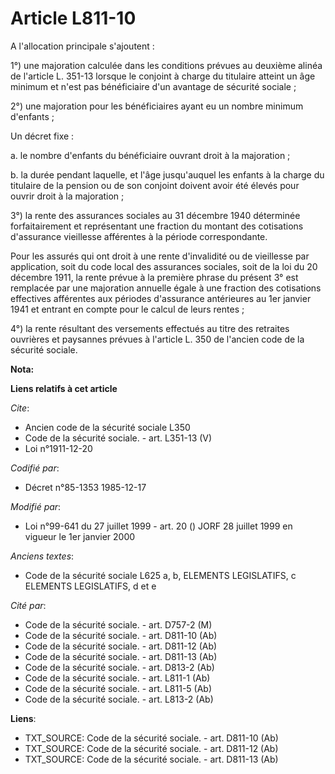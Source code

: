 # Article L811-10

A l'allocation principale s'ajoutent : 

1°) une majoration calculée dans les conditions prévues au deuxième alinéa de l'article L. 351-13 lorsque le conjoint à
charge du titulaire atteint un âge minimum et n'est pas bénéficiaire d'un avantage de sécurité sociale ; 

2°) une majoration pour les bénéficiaires ayant eu un nombre minimum d'enfants ;

Un décret fixe : 

a. le nombre d'enfants du bénéficiaire ouvrant droit à la majoration ; 

b. la durée pendant laquelle, et l'âge jusqu'auquel les enfants à la charge du titulaire de la pension ou de son conjoint
doivent avoir été élevés pour ouvrir droit à la majoration ;

3°) la rente des assurances sociales au 31 décembre 1940 déterminée forfaitairement et représentant une fraction du montant
des cotisations d'assurance vieillesse afférentes à la période correspondante. 

Pour les assurés qui ont droit à une rente d'invalidité ou de vieillesse par application, soit du code local des assurances
sociales, soit de la loi du 20 décembre 1911, la rente prévue à la première phrase du présent 3° est remplacée par une
majoration annuelle égale à une fraction des cotisations effectives afférentes aux périodes d'assurance antérieures au 1er
janvier 1941 et entrant en compte pour le calcul de leurs rentes ; 

4°) la rente résultant des versements effectués au titre des retraites ouvrières et paysannes prévues à l'article L. 350 de
l'ancien code de la sécurité sociale.

**Nota:**



**Liens relatifs à cet article**

_Cite_:

  - Ancien code de la sécurité sociale L350
  - Code de la sécurité sociale. - art. L351-13 (V)
  - Loi n°1911-12-20

_Codifié par_:

  - Décret n°85-1353 1985-12-17

_Modifié par_:

  - Loi n°99-641 du 27 juillet 1999 - art. 20 () JORF 28 juillet 1999 en vigueur le 1er janvier 2000

_Anciens textes_:

  - Code de la sécurité sociale L625 a, b, ELEMENTS LEGISLATIFS, c ELEMENTS LEGISLATIFS, d et e

_Cité par_:

  - Code de la sécurité sociale. - art. D757-2 (M)
  - Code de la sécurité sociale. - art. D811-10 (Ab)
  - Code de la sécurité sociale. - art. D811-12 (Ab)
  - Code de la sécurité sociale. - art. D811-13 (Ab)
  - Code de la sécurité sociale. - art. D813-2 (Ab)
  - Code de la sécurité sociale. - art. L811-1 (Ab)
  - Code de la sécurité sociale. - art. L811-5 (Ab)
  - Code de la sécurité sociale. - art. L813-2 (Ab)

**Liens**:

  - TXT_SOURCE: Code de la sécurité sociale. - art. D811-10 (Ab)
  - TXT_SOURCE: Code de la sécurité sociale. - art. D811-12 (Ab)
  - TXT_SOURCE: Code de la sécurité sociale. - art. D811-13 (Ab)
